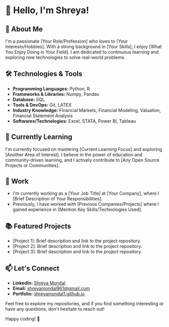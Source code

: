 # 👋 Hello, I'm Shreya!

## 🚀 About Me

I'm a passionate [Your Role/Profession] who loves to [Your Interests/Hobbies]. With a strong background in [Your Skills], I enjoy [What You Enjoy Doing in Your Field]. I am dedicated to continuous learning and exploring new technologies to solve real-world problems.

## 🛠️ Technologies & Tools

- **Programming Languages:** Python, R
- **Frameworks & Libraries:** Numpy, Pandas
- **Database:** SQL
- **Tools & DevOps:** Git, LATEX
- **Industry Knowledge:** Financial Markets, Financial Modeling, Valuation, Financial Statement Analysis
- **Softwares/Technologies:** Excel, STATA, Power BI, Tableau

## 🌱 Currently Learning

I'm currently focused on mastering [Current Learning Focus] and exploring [Another Area of Interest]. I believe in the power of education and community-driven learning, and I actively contribute to [Any Open Source Projects or Communities].

## 💼 Work

- I'm currently working as a [Your Job Title] at [Your Company], where I [Brief Description of Your Responsibilities].
- Previously, I have worked with [Previous Companies/Projects] where I gained experience in [Mention Key Skills/Technologies Used].

## 📚 Featured Projects

- [Project 1]: Brief description and link to the project repository.
- [Project 2]: Brief description and link to the project repository.
- [Project 3]: Brief description and link to the project repository.

## 📫 Let's Connect

- **LinkedIn:** [Shreya Mondal](https://www.linkedin.com/in/shreyamondal)
- **Email:** shreyamondal961@gmail.com
- **Portfolio:** [shreyamondal1.github.io](https://shreyamondal1.github.io/)

Feel free to explore my repositories, and if you find something interesting or have any questions, don't hesitate to reach out!

Happy coding! 🚀
